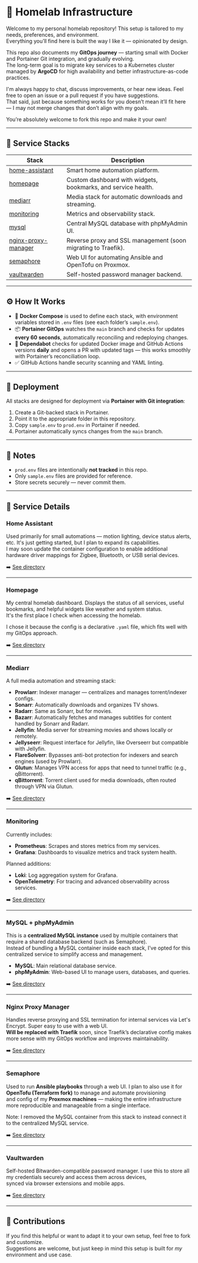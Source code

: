 # 🧪 Homelab Infrastructure

Welcome to my personal homelab repository! This setup is tailored to my needs, preferences, and environment.  
Everything you’ll find here is built the way I like it — opinionated by design.

This repo also documents my **GitOps journey** — starting small with Docker and Portainer Git integration, and gradually evolving.  
The long-term goal is to migrate key services to a Kubernetes cluster managed by **ArgoCD** for high availability and better infrastructure-as-code practices.

I'm always happy to chat, discuss improvements, or hear new ideas. Feel free to open an issue or a pull request if you have suggestions.  
That said, just because something works for you doesn’t mean it’ll fit here — I may not merge changes that don’t align with my goals.

You’re absolutely welcome to fork this repo and make it your own!

---

## 📂 Service Stacks

| Stack                      | Description                                                      |
|---------------------------|------------------------------------------------------------------|
| [home-assistant](#home-assistant)         | Smart home automation platform.                            |
| [homepage](#homepage)                     | Custom dashboard with widgets, bookmarks, and service health. |
| [mediarr](#mediarr)                       | Media stack for automatic downloads and streaming.         |
| [monitoring](#monitoring)                 | Metrics and observability stack.                           |
| [mysql](#mysql--phpmyadmin)               | Central MySQL database with phpMyAdmin UI.                 |
| [nginx-proxy-manager](#nginx-proxy-manager) | Reverse proxy and SSL management (soon migrating to Traefik). |
| [semaphore](#semaphore)                   | Web UI for automating Ansible and OpenTofu on Proxmox.     |
| [vaultwarden](#vaultwarden)               | Self-hosted password manager backend.                      |

---

## ⚙️ How It Works

- 🐳 **Docker Compose** is used to define each stack, with environment variables stored in `.env` files (see each folder’s `sample.env`).
- 📦 **Portainer GitOps** watches the `main` branch and checks for updates **every 60 seconds**, automatically reconciling and redeploying changes.
- 🔁 **Dependabot** checks for updated Docker image and GitHub Actions versions **daily** and opens a PR with updated tags — this works smoothly with Portainer’s reconciliation loop.
- ✅ GitHub Actions handle security scanning and YAML linting.

---

## 🚀 Deployment

All stacks are designed for deployment via **Portainer with Git integration**:

1. Create a Git-backed stack in Portainer.
2. Point it to the appropriate folder in this repository.
3. Copy `sample.env` to `prod.env` in Portainer if needed.
4. Portainer automatically syncs changes from the `main` branch.

---

## 🔐 Notes

- `prod.env` files are intentionally **not tracked** in this repo.
- Only `sample.env` files are provided for reference.
- Store secrets securely — never commit them.

---

## 📘 Service Details

### Home Assistant

Used primarily for small automations — motion lighting, device status alerts, etc. It's just getting started, but I plan to expand its capabilities.  
I may soon update the container configuration to enable additional hardware driver mappings for Zigbee, Bluetooth, or USB serial devices.

➡️ [See directory](portainer/home-assistant)

---

### Homepage

My central homelab dashboard. Displays the status of all services, useful bookmarks, and helpful widgets like weather and system status.  
It's the first place I check when accessing the homelab.

I chose it because the config is a declarative `.yaml` file, which fits well with my GitOps approach.

➡️ [See directory](portainer/homepage)

---

### Mediarr

A full media automation and streaming stack:

- **Prowlarr**: Indexer manager — centralizes and manages torrent/indexer configs.
- **Sonarr**: Automatically downloads and organizes TV shows.
- **Radarr**: Same as Sonarr, but for movies.
- **Bazarr**: Automatically fetches and manages subtitles for content handled by Sonarr and Radarr.
- **Jellyfin**: Media server for streaming movies and shows locally or remotely.
- **Jellyseerr**: Request interface for Jellyfin, like Overseerr but compatible with Jellyfin.
- **FlareSolverr**: Bypasses anti-bot protection for indexers and search engines (used by Prowlarr).
- **Glutun**: Manages VPN access for apps that need to tunnel traffic (e.g., qBittorrent).
- **qBittorrent**: Torrent client used for media downloads, often routed through VPN via Glutun.

➡️ [See directory](portainer/mediarr)

---

### Monitoring

Currently includes:

- **Prometheus**: Scrapes and stores metrics from my services.
- **Grafana**: Dashboards to visualize metrics and track system health.

Planned additions:
- **Loki**: Log aggregation system for Grafana.
- **OpenTelemetry**: For tracing and advanced observability across services.

➡️ [See directory](portainer/monitoring)

---

### MySQL + phpMyAdmin

This is a **centralized MySQL instance** used by multiple containers that require a shared database backend (such as Semaphore).  
Instead of bundling a MySQL container inside each stack, I’ve opted for this centralized service to simplify access and management.

- **MySQL**: Main relational database service.
- **phpMyAdmin**: Web-based UI to manage users, databases, and queries.

➡️ [See directory](portainer/mysql)

---

### Nginx Proxy Manager

Handles reverse proxying and SSL termination for internal services via Let's Encrypt. Super easy to use with a web UI.  
**Will be replaced with Traefik** soon, since Traefik’s declarative config makes more sense with my GitOps workflow and improves maintainability.

➡️ [See directory](portainer/npm)

---

### Semaphore

Used to run **Ansible playbooks** through a web UI. I plan to also use it for **OpenTofu (Terraform fork)** to manage and automate provisioning  
and config of my **Proxmox machines** — making the entire infrastructure more reproducible and manageable from a single interface.

Note: I removed the MySQL container from this stack to instead connect it to the centralized MySQL service.

➡️ [See directory](portainer/semaphore)

---

### Vaultwarden

Self-hosted Bitwarden-compatible password manager. I use this to store all my credentials securely and access them across devices,  
synced via browser extensions and mobile apps.

➡️ [See directory](portainer/vaultwarden)

---

## 🤝 Contributions

If you find this helpful or want to adapt it to your own setup, feel free to fork and customize.  
Suggestions are welcome, but just keep in mind this setup is built for *my* environment and use case.
